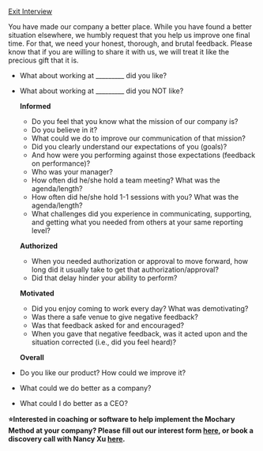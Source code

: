 [Exit Interview](https://docs.google.com/document/d/13sbYMbMyDFEen8Sk0vkYqaKhbUHDKD6-OOqiDJaQFgk/edit?usp=sharing)

You have made our company a better place. While you have found a better situation elsewhere, we humbly request that you help us improve one final time. For that, we need your honest, thorough, and brutal feedback. Please know that if you are willing to share it with us, we will treat it like the precious gift that it is.

- What about working at \_\_\_\_\_\_\_\_\_ did you like?
- What about working at \_\_\_\_\_\_\_\_\_ did you NOT like?

  **Informed**

  - Do you feel that you know what the mission of our company is?
  - Do you believe in it?
  - What could we do to improve our communication of that mission?
  - Did you clearly understand our expectations of you (goals)?
  - And how were you performing against those expectations (feedback on performance)?
  - Who was your manager?
  - How often did he/she hold a team meeting? What was the agenda/length?
  - How often did he/she hold 1-1 sessions with you? What was the agenda/length?
  - What challenges did you experience in communicating, supporting, and getting what you needed from others at your same reporting level?

  **Authorized**

  - When you needed authorization or approval to move forward, how long did it usually take to get that authorization/approval?
  - Did that delay hinder your ability to perform?

  **Motivated**

  - Did you enjoy coming to work every day? What was demotivating?
  - Was there a safe venue to give negative feedback?
  - Was that feedback asked for and encouraged?
  - When you gave that negative feedback, was it acted upon and the situation corrected (i.e., did you feel heard)?

  **Overall**

- Do you like our product? How could we improve it?
- What could we do better as a company?
- What could I do better as a CEO?

**⭐Interested in coaching or software to help implement the Mochary Method at your company? Please fill out our interest form [here](https://mocharymethod.typeform.com/interest), or book a discovery call with Nancy Xu [here](https://calendly.com/nancy-mm/30).**
